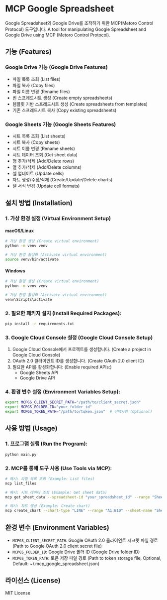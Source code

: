 # MCP Google Spreadsheet

Google Spreadsheet와 Google Drive를 조작하기 위한 MCP(Metoro Control Protocol) 도구입니다.
A tool for manipulating Google Spreadsheet and Google Drive using MCP (Metoro Control Protocol).

## 기능 (Features)

### Google Drive 기능 (Google Drive Features)
- 파일 목록 조회 (List files)
- 파일 복사 (Copy files)
- 파일 이름 변경 (Rename files)
- 빈 스프레드시트 생성 (Create empty spreadsheets)
- 템플릿 기반 스프레드시트 생성 (Create spreadsheets from templates)
- 기존 스프레드시트 복사 (Copy existing spreadsheets)

### Google Sheets 기능 (Google Sheets Features)
- 시트 목록 조회 (List sheets)
- 시트 복사 (Copy sheets)
- 시트 이름 변경 (Rename sheets)
- 시트 데이터 조회 (Get sheet data)
- 행 추가/삭제 (Add/Delete rows)
- 열 추가/삭제 (Add/Delete columns)
- 셀 업데이트 (Update cells)
- 차트 생성/수정/삭제 (Create/Update/Delete charts)
- 셀 서식 변경 (Update cell formats)

## 설치 방법 (Installation)

### 1. 가상 환경 설정 (Virtual Environment Setup)

#### macOS/Linux
```bash
# 가상 환경 생성 (Create virtual environment)
python -m venv venv

# 가상 환경 활성화 (Activate virtual environment)
source venv/bin/activate
```

#### Windows
```bash
# 가상 환경 생성 (Create virtual environment)
python -m venv venv

# 가상 환경 활성화 (Activate virtual environment)
venv\Scripts\activate
```

### 2. 필요한 패키지 설치 (Install Required Packages):
```bash
pip install -r requirements.txt
```

### 3. Google Cloud Console 설정 (Google Cloud Console Setup)
1. Google Cloud Console에서 프로젝트를 생성합니다. (Create a project in Google Cloud Console)
2. OAuth 2.0 클라이언트 ID를 생성합니다. (Create OAuth 2.0 client ID)
3. 필요한 API를 활성화합니다: (Enable required APIs:)
   - Google Sheets API
   - Google Drive API

### 4. 환경 변수 설정 (Environment Variables Setup):
```bash
export MCPGS_CLIENT_SECRET_PATH="/path/to/client_secret.json"
export MCPGS_FOLDER_ID="your_folder_id"
export MCPGS_TOKEN_PATH="/path/to/token.json"  # 선택사항 (Optional)
```

## 사용 방법 (Usage)

### 1. 프로그램 실행 (Run the Program):
```bash
python main.py
```

### 2. MCP를 통해 도구 사용 (Use Tools via MCP):
```bash
# 예시: 파일 목록 조회 (Example: List files)
mcp list_files

# 예시: 시트 데이터 조회 (Example: Get sheet data)
mcp get_sheet_data --spreadsheet-id "your_spreadsheet_id" --range "Sheet1!A1:D10"

# 예시: 차트 생성 (Example: Create chart)
mcp create_chart --chart-type "LINE" --range "A1:B10" --sheet-name "Sheet1" --title "Sales Trend"
```

## 환경 변수 (Environment Variables)

- `MCPGS_CLIENT_SECRET_PATH`: Google OAuth 2.0 클라이언트 시크릿 파일 경로 (Path to Google OAuth 2.0 client secret file)
- `MCPGS_FOLDER_ID`: Google Drive 폴더 ID (Google Drive folder ID)
- `MCPGS_TOKEN_PATH`: 토큰 저장 파일 경로 (Path to token storage file, Optional, Default: ~/.mcp_google_spreadsheet.json)

## 라이선스 (License)

MIT License
